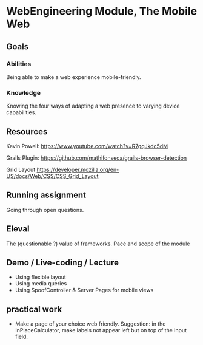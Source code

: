 # WebEngineering Module, The Mobile Web

## Goals

### Abilities
Being able to make a web experience mobile-friendly.

### Knowledge
Knowing the four ways of adapting a web presence to varying
device capabilities.

## Resources

Kevin Powell:
https://www.youtube.com/watch?v=R7gqJkdc5dM

Grails Plugin:
https://github.com/mathifonseca/grails-browser-detection

Grid Layout
https://developer.mozilla.org/en-US/docs/Web/CSS/CSS_Grid_Layout

## Running assignment

Going through open questions.

## Eleval

The (questionable ?) value of frameworks.
Pace and scope of the module

## Demo / Live-coding / Lecture

- Using flexible layout
- Using media queries
- Using SpoofController & Server Pages for mobile views

## practical work

- Make a page of your choice web friendly.
  Suggestion: in the InPlaceCalculator, make labels not appear left but on top of the input field.

